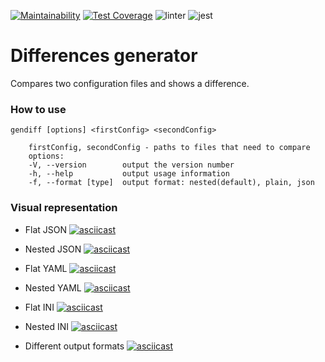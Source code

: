 [![Maintainability](https://api.codeclimate.com/v1/badges/2a1bc0ce49db5472000d/maintainability)](https://codeclimate.com/github/u-master/frontend-project-lvl2/maintainability)
[![Test Coverage](https://api.codeclimate.com/v1/badges/2a1bc0ce49db5472000d/test_coverage)](https://codeclimate.com/github/u-master/frontend-project-lvl2/test_coverage)
![linter](https://github.com/u-master/frontend-project-lvl2/workflows/linter/badge.svg)
![jest](https://github.com/u-master/frontend-project-lvl2/workflows/jest/badge.svg)


# Differences generator

Compares two configuration files and shows a difference.

### How to use

    gendiff [options] <firstConfig> <secondConfig>
    
        firstConfig, secondConfig - paths to files that need to compare
        options:
        -V, --version        output the version number
        -h, --help           output usage information
        -f, --format [type]  output format: nested(default), plain, json
        
### Visual representation
 - Flat JSON
 [![asciicast](https://asciinema.org/a/311948.svg)](https://asciinema.org/a/311948)

 - Nested JSON
 [![asciicast](https://asciinema.org/a/313640.svg)](https://asciinema.org/a/313640)

 - Flat YAML
 [![asciicast](https://asciinema.org/a/312616.svg)](https://asciinema.org/a/312616)
 
 - Nested YAML
 [![asciicast](https://asciinema.org/a/313616.svg)](https://asciinema.org/a/313616)
 
 - Flat INI
 [![asciicast](https://asciinema.org/a/312618.svg)](https://asciinema.org/a/312618)
 
 - Nested INI
 [![asciicast](https://asciinema.org/a/313635.svg)](https://asciinema.org/a/313635)
 
 - Different output formats
 [![asciicast](https://asciinema.org/a/314320.svg)](https://asciinema.org/a/314320)
